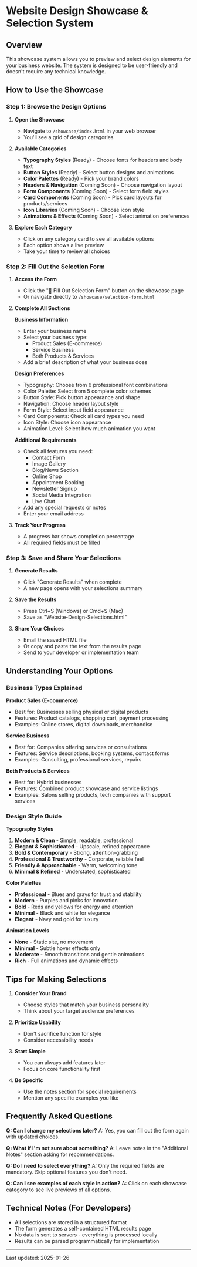 # Website Design Showcase & Selection System

## Overview

This showcase system allows you to preview and select design elements for your business website. The system is designed to be user-friendly and doesn't require any technical knowledge.

## How to Use the Showcase

### Step 1: Browse the Design Options

1. **Open the Showcase**
   - Navigate to `/showcase/index.html` in your web browser
   - You'll see a grid of design categories

2. **Available Categories**
   - **Typography Styles** (Ready) - Choose fonts for headers and body text
   - **Button Styles** (Ready) - Select button designs and animations
   - **Color Palettes** (Ready) - Pick your brand colors
   - **Headers & Navigation** (Coming Soon) - Choose navigation layout
   - **Form Components** (Coming Soon) - Select form field styles
   - **Card Components** (Coming Soon) - Pick card layouts for products/services
   - **Icon Libraries** (Coming Soon) - Choose icon style
   - **Animations & Effects** (Coming Soon) - Select animation preferences

3. **Explore Each Category**
   - Click on any category card to see all available options
   - Each option shows a live preview
   - Take your time to review all choices

### Step 2: Fill Out the Selection Form

1. **Access the Form**
   - Click the "📝 Fill Out Selection Form" button on the showcase page
   - Or navigate directly to `/showcase/selection-form.html`

2. **Complete All Sections**
   
   **Business Information**
   - Enter your business name
   - Select your business type:
     - Product Sales (E-commerce)
     - Service Business
     - Both Products & Services
   - Add a brief description of what your business does

   **Design Preferences**
   - Typography: Choose from 6 professional font combinations
   - Color Palette: Select from 5 complete color schemes
   - Button Style: Pick button appearance and shape
   - Navigation: Choose header layout style
   - Form Style: Select input field appearance
   - Card Components: Check all card types you need
   - Icon Style: Choose icon appearance
   - Animation Level: Select how much animation you want

   **Additional Requirements**
   - Check all features you need:
     - Contact Form
     - Image Gallery
     - Blog/News Section
     - Online Shop
     - Appointment Booking
     - Newsletter Signup
     - Social Media Integration
     - Live Chat
   - Add any special requests or notes
   - Enter your email address

3. **Track Your Progress**
   - A progress bar shows completion percentage
   - All required fields must be filled

### Step 3: Save and Share Your Selections

1. **Generate Results**
   - Click "Generate Results" when complete
   - A new page opens with your selections summary

2. **Save the Results**
   - Press Ctrl+S (Windows) or Cmd+S (Mac)
   - Save as "Website-Design-Selections.html"

3. **Share Your Choices**
   - Email the saved HTML file
   - Or copy and paste the text from the results page
   - Send to your developer or implementation team

## Understanding Your Options

### Business Types Explained

**Product Sales (E-commerce)**
- Best for: Businesses selling physical or digital products
- Features: Product catalogs, shopping cart, payment processing
- Examples: Online stores, digital downloads, merchandise

**Service Business**
- Best for: Companies offering services or consultations
- Features: Service descriptions, booking systems, contact forms
- Examples: Consulting, professional services, repairs

**Both Products & Services**
- Best for: Hybrid businesses
- Features: Combined product showcase and service listings
- Examples: Salons selling products, tech companies with support services

### Design Style Guide

**Typography Styles**
1. **Modern & Clean** - Simple, readable, professional
2. **Elegant & Sophisticated** - Upscale, refined appearance
3. **Bold & Contemporary** - Strong, attention-grabbing
4. **Professional & Trustworthy** - Corporate, reliable feel
5. **Friendly & Approachable** - Warm, welcoming tone
6. **Minimal & Refined** - Understated, sophisticated

**Color Palettes**
- **Professional** - Blues and grays for trust and stability
- **Modern** - Purples and pinks for innovation
- **Bold** - Reds and yellows for energy and attention
- **Minimal** - Black and white for elegance
- **Elegant** - Navy and gold for luxury

**Animation Levels**
- **None** - Static site, no movement
- **Minimal** - Subtle hover effects only
- **Moderate** - Smooth transitions and gentle animations
- **Rich** - Full animations and dynamic effects

## Tips for Making Selections

1. **Consider Your Brand**
   - Choose styles that match your business personality
   - Think about your target audience preferences

2. **Prioritize Usability**
   - Don't sacrifice function for style
   - Consider accessibility needs

3. **Start Simple**
   - You can always add features later
   - Focus on core functionality first

4. **Be Specific**
   - Use the notes section for special requirements
   - Mention any specific examples you like

## Frequently Asked Questions

**Q: Can I change my selections later?**
A: Yes, you can fill out the form again with updated choices.

**Q: What if I'm not sure about something?**
A: Leave notes in the "Additional Notes" section asking for recommendations.

**Q: Do I need to select everything?**
A: Only the required fields are mandatory. Skip optional features you don't need.

**Q: Can I see examples of each style in action?**
A: Click on each showcase category to see live previews of all options.

## Technical Notes (For Developers)

- All selections are stored in a structured format
- The form generates a self-contained HTML results page
- No data is sent to servers - everything is processed locally
- Results can be parsed programmatically for implementation

---

Last updated: 2025-01-26
